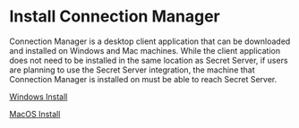 # Install Connection Manager 

Connection Manager is a desktop client application that can be downloaded and installed on Windows and Mac machines. While the client application does not need to be installed in the same location as Secret Server, if users are planning to use the Secret Server integration, the machine that Connection Manager is installed on must be able to reach Secret Server.

[Windows Install](C:\Thycotic.ConnectionManager.Docs\install\win-install.md)

[MacOS Install](C:\Thycotic.ConnectionManager.Docs\install\macosx-install.md)

